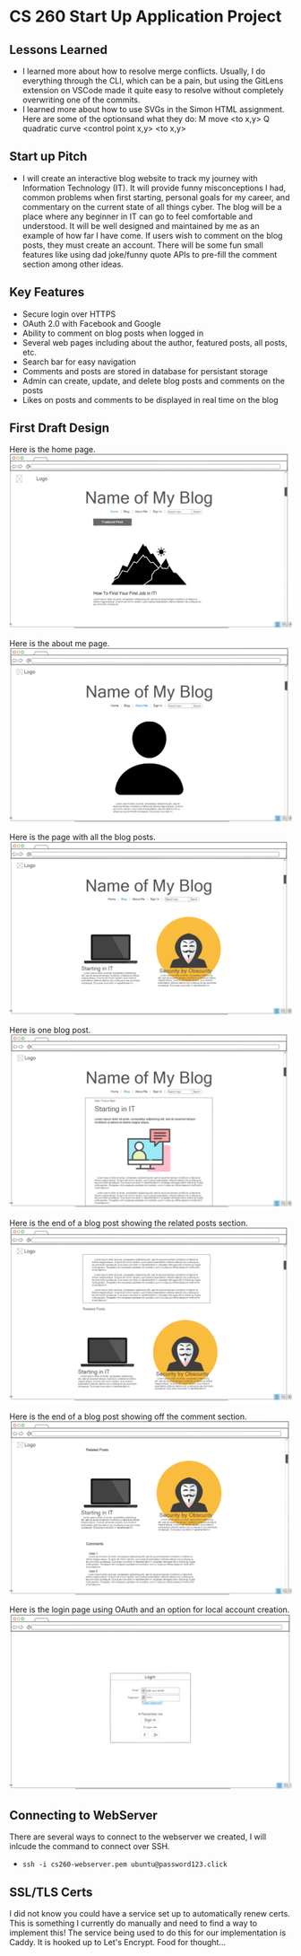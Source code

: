 # CS 260 Start Up Application Project

## Lessons Learned
- I learned more about how to resolve merge conflicts. Usually, I do everything through the CLI, which can be a pain, but using the GitLens extension on VSCode made it quite easy to resolve without completely overwriting one of the commits. 
- I learned more about how to use SVGs in the Simon HTML assignment. Here are some of the optionsand what they do: M move <to x,y> Q quadratic curve <control point x,y> <to x,y>

## Start up Pitch
- I will create an interactive blog website to track my journey with Information Technology (IT). It will provide funny misconceptions I had, common problems when first starting, personal goals for my career, and commentary on the current state of all things cyber. The blog will be a place where any beginner in IT can go to feel comfortable and understood. It will be well designed and maintained by me as an example of how far I have come. If users wish to comment on the blog posts, they must create an account. There will be some fun small features like using dad joke/funny quote APIs to pre-fill the comment section among other ideas.  

## Key Features
- Secure login over HTTPS
- OAuth 2.0 with Facebook and Google
- Ability to comment on blog posts when logged in
- Several web pages including about the author, featured posts, all posts, etc.
- Search bar for easy navigation
- Comments and posts are stored in database for persistant storage
- Admin can create, update, and delete blog posts and comments on the posts
- Likes on posts and comments to be displayed in real time on the blog

## First Draft Design
Here is the home page.
![Home Page](/images/home_page.png)  

Here is the about me page.
![About Me Page](/images/aboutMe_page.png)  

Here is the page with all the blog posts.
![Blog Posts Page](/images/blogPosts_page.png)  

Here is one blog post.
![One Blog Post Page](/images/oneBlogPost_page.png)  

Here is the end of a blog post showing the related posts section.
![One Blog Post Continued Page](/images/oneBlogPost_page_continued.png)  

Here is the end of a blog post showing off the comment section.
![One Blog Post with Comments Page](/images/oneBlogPost_page_comments.png)  

Here is the login page using OAuth and an option for local account creation.
![Login Page](/images/login_page.png)  

## Connecting to WebServer
There are several ways to connect to the webserver we created, I will inlcude the command to connect over SSH. 
- ```ssh -i cs260-webserver.pem ubuntu@password123.click```

## SSL/TLS Certs
I did not know you could have a service set up to automatically renew certs. This is something I currently do manually and need to find a way to implement this! The service being used to do this for our implementation is Caddy. It is hooked up to Let's Encrypt. Food for thought...
